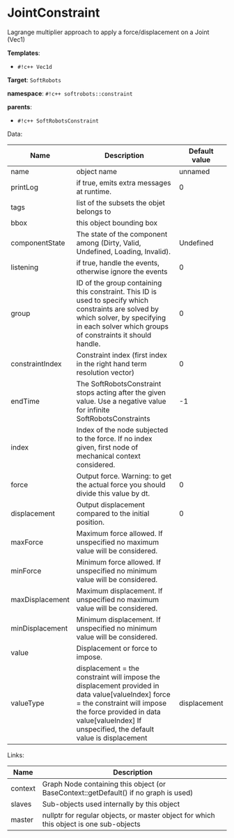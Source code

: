 # JointConstraint

Lagrange multiplier approach to apply a force/displacement on a Joint (Vec1)


__Templates__:

- `#!c++ Vec1d`

__Target__: `SoftRobots`

__namespace__: `#!c++ softrobots::constraint`

__parents__: 

- `#!c++ SoftRobotsConstraint`

Data: 

<table>
<thead>
    <tr>
        <th>Name</th>
        <th>Description</th>
        <th>Default value</th>
    </tr>
</thead>
<tbody>
	<tr>
		<td>name</td>
		<td>
object name
</td>
		<td>unnamed</td>
	</tr>
	<tr>
		<td>printLog</td>
		<td>
if true, emits extra messages at runtime.
</td>
		<td>0</td>
	</tr>
	<tr>
		<td>tags</td>
		<td>
list of the subsets the objet belongs to
</td>
		<td></td>
	</tr>
	<tr>
		<td>bbox</td>
		<td>
this object bounding box
</td>
		<td></td>
	</tr>
	<tr>
		<td>componentState</td>
		<td>
The state of the component among (Dirty, Valid, Undefined, Loading, Invalid).
</td>
		<td>Undefined</td>
	</tr>
	<tr>
		<td>listening</td>
		<td>
if true, handle the events, otherwise ignore the events
</td>
		<td>0</td>
	</tr>
	<tr>
		<td>group</td>
		<td>
ID of the group containing this constraint. This ID is used to specify which constraints are solved by which solver, by specifying in each solver which groups of constraints it should handle.
</td>
		<td>0</td>
	</tr>
	<tr>
		<td>constraintIndex</td>
		<td>
Constraint index (first index in the right hand term resolution vector)
</td>
		<td>0</td>
	</tr>
	<tr>
		<td>endTime</td>
		<td>
The SoftRobotsConstraint stops acting after the given value.
Use a negative value for infinite SoftRobotsConstraints
</td>
		<td>-1</td>
	</tr>
	<tr>
		<td>index</td>
		<td>
Index of the node subjected to the force. 
If no index given, first node of mechanical context considered.
</td>
		<td></td>
	</tr>
	<tr>
		<td>force</td>
		<td>
Output force. Warning: to get the actual force you should divide this value by dt.
</td>
		<td>0</td>
	</tr>
	<tr>
		<td>displacement</td>
		<td>
Output displacement compared to the initial position.
</td>
		<td>0</td>
	</tr>
	<tr>
		<td>maxForce</td>
		<td>
Maximum force allowed. 
If unspecified no maximum value will be considered.
</td>
		<td></td>
	</tr>
	<tr>
		<td>minForce</td>
		<td>
Minimum force allowed. 
If unspecified no minimum value will be considered.
</td>
		<td></td>
	</tr>
	<tr>
		<td>maxDisplacement</td>
		<td>
Maximum displacement. 
If unspecified no maximum value will be considered.
</td>
		<td></td>
	</tr>
	<tr>
		<td>minDisplacement</td>
		<td>
Minimum displacement. 
If unspecified no minimum value will be considered.
</td>
		<td></td>
	</tr>
	<tr>
		<td>value</td>
		<td>
Displacement or force to impose.

</td>
		<td></td>
	</tr>
	<tr>
		<td>valueType</td>
		<td>
displacement = the constraint will impose the displacement provided in data value[valueIndex] 
force = the constraint will impose the force provided in data value[valueIndex] 
If unspecified, the default value is displacement
</td>
		<td>displacement</td>
	</tr>

</tbody>
</table>

Links: 

| Name | Description |
| ---- | ----------- |
|context|Graph Node containing this object (or BaseContext::getDefault() if no graph is used)|
|slaves|Sub-objects used internally by this object|
|master|nullptr for regular objects, or master object for which this object is one sub-objects|



